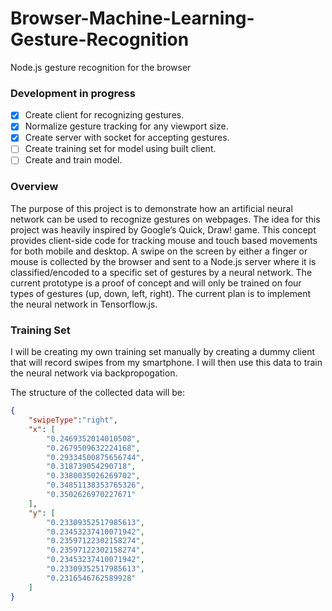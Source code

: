# Browser-Machine-Learning-Gesture-Recognition
Node.js gesture recognition for the browser

### Development in progress

* [x] Create client for recognizing gestures.
* [x] Normalize gesture tracking for any viewport size.
* [x] Create server with socket for accepting gestures.
* [ ] Create training set for model using built client.
* [ ] Create and train model. 

### Overview
The purpose of this project is to demonstrate how an artificial neural network can be used to recognize gestures on webpages. The idea for this project was heavily inspired by Google’s Quick, Draw! game.
This concept provides client-side code for tracking mouse and touch based movements for both mobile and desktop. A swipe on the screen by either a finger or mouse is collected by the browser and sent to a Node.js server where it is classified/encoded to a specific set of gestures by a neural network. The current prototype is a proof of concept and will only be trained on four types of gestures (up, down, left, right). The current plan is to implement the neural network in Tensorflow.js.

### Training Set
I will be creating my own training set manually by creating a dummy client that will record swipes from my smartphone. I will then use this data to train the neural network via backpropogation.

The structure of the collected data will be:
```JSON
{
	"swipeType":"right",
	"x": [
		"0.2469352014010508",
		"0.2679509632224168",
		"0.29334500875656744",
		"0.318739054290718",
		"0.3380035026269702",
		"0.34851138353765326",
		"0.3502626970227671"
	],
	"y": [
		"0.23309352517985613",
		"0.23453237410071942",
		"0.23597122302158274",
		"0.23597122302158274",
		"0.23453237410071942",
		"0.23309352517985613",
		"0.2316546762589928"
	]
}
```
